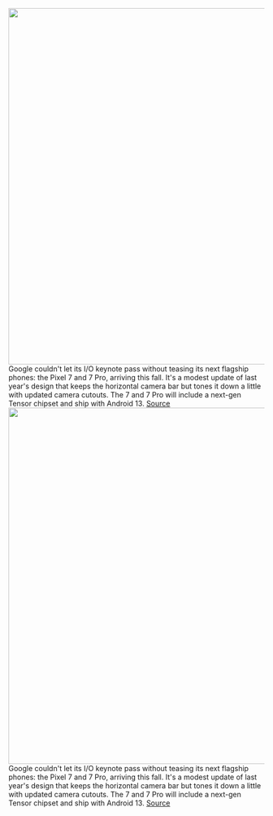 <img src='https://cdn.vox-cdn.com/thumbor/CZvu8L7Wr4T-ronI9PqaSHTYpDY=/0x0:2000x1125/1200x800/filters:focal(840x403:1160x723)/cdn.vox-cdn.com/uploads/chorus_image/image/70857832/Pixel_7_and_Pixel_7_Pro_Family.0.jpg' width='700px' /><br/>
Google couldn't let its I/O keynote pass without teasing its next flagship phones: the Pixel 7 and 7 Pro, arriving this fall. It's a modest update of last year's design that keeps the horizontal camera bar but tones it down a little with updated camera cutouts. The 7 and 7 Pro will include a next-gen Tensor chipset and ship with Android 13.
<a href='https://www.theverge.com/2022/5/11/23067073/google-pixel-7-pro-release-design-tensor'> Source <a/><img src='https://cdn.vox-cdn.com/thumbor/CZvu8L7Wr4T-ronI9PqaSHTYpDY=/0x0:2000x1125/1200x800/filters:focal(840x403:1160x723)/cdn.vox-cdn.com/uploads/chorus_image/image/70857832/Pixel_7_and_Pixel_7_Pro_Family.0.jpg' width='700px' /><br/>
Google couldn't let its I/O keynote pass without teasing its next flagship phones: the Pixel 7 and 7 Pro, arriving this fall. It's a modest update of last year's design that keeps the horizontal camera bar but tones it down a little with updated camera cutouts. The 7 and 7 Pro will include a next-gen Tensor chipset and ship with Android 13.
<a href='https://www.theverge.com/2022/5/11/23067073/google-pixel-7-pro-release-design-tensor'> Source <a/>